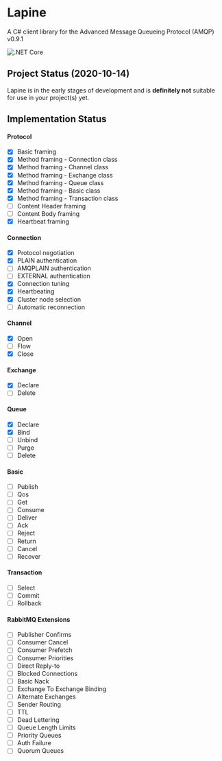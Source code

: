 # Lapine
A C# client library for the Advanced Message Queueing Protocol (AMQP) v0.9.1

![.NET Core](https://github.com/Matthew-Davey/Lapine/workflows/.NET%20Core/badge.svg?branch=develop)

## Project Status (2020-10-14)
Lapine is in the early stages of development and is **definitely not** suitable for use in your project(s) yet.

## Implementation Status

#### Protocol
- [x] Basic framing
- [x] Method framing - Connection class
- [x] Method framing - Channel class
- [x] Method framing - Exchange class
- [x] Method framing - Queue class
- [x] Method framing - Basic class
- [x] Method framing - Transaction class
- [ ] Content Header framing
- [ ] Content Body framing
- [x] Heartbeat framing

#### Connection
- [x] Protocol negotiation
- [x] PLAIN authentication
- [ ] AMQPLAIN authentication
- [ ] EXTERNAL authentication
- [x] Connection tuning
- [x] Heartbeating
- [x] Cluster node selection
- [ ] Automatic reconnection

#### Channel
- [x] Open
- [ ] Flow
- [x] Close

#### Exchange
- [x] Declare
- [ ] Delete

#### Queue
- [x] Declare
- [x] Bind
- [ ] Unbind
- [ ] Purge
- [ ] Delete

#### Basic
- [ ] Publish
- [ ] Qos
- [ ] Get
- [ ] Consume
- [ ] Deliver
- [ ] Ack
- [ ] Reject
- [ ] Return
- [ ] Cancel
- [ ] Recover

#### Transaction
- [ ] Select
- [ ] Commit
- [ ] Rollback

#### RabbitMQ Extensions
- [ ] Publisher Confirms
- [ ] Consumer Cancel
- [ ] Consumer Prefetch
- [ ] Consumer Priorities
- [ ] Direct Reply-to
- [ ] Blocked Connections
- [ ] Basic Nack
- [ ] Exchange To Exchange Binding
- [ ] Alternate Exchanges
- [ ] Sender Routing
- [ ] TTL
- [ ] Dead Lettering
- [ ] Queue Length Limits
- [ ] Priority Queues
- [ ] Auth Failure
- [ ] Quorum Queues
